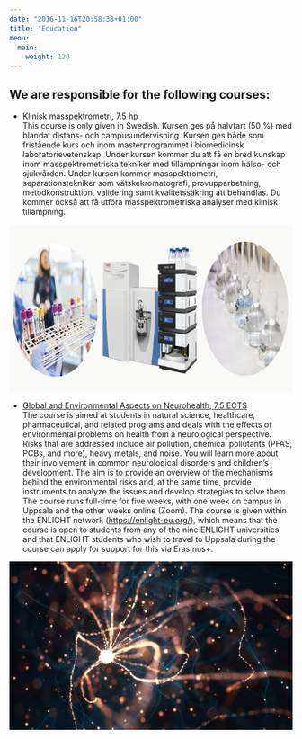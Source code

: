```yaml
---
date: "2016-11-16T20:58:38+01:00"
title: "Education"
menu:
  main:
    weight: 120
---
```



## We are responsible for the following courses:

- [Klinisk masspektrometri, 7.5 hp](https://www.uu.se/utbildning/kurs?query=3KK022)<br>
  This course is only given in Swedish.
  Kursen ges på halvfart (50 %) med blandat distans- och campusundervisning. Kursen ges både som fristående kurs och inom masterprogrammet i biomedicinsk laboratorievetenskap. Under kursen kommer du att få en bred kunskap inom masspektrometriska tekniker med tillämpningar inom hälso- och sjukvården. Under kursen kommer masspektrometri, separationstekniker som vätskekromatografi, provupparbetning, metodkonstruktion, validering samt kvalitetssäkring att behandlas. Du kommer också att få utföra masspektrometriska analyser med klinisk tillämpning.

<img  style="display:block; margin-left: auto; margin-right: auto; height: 300px;" src="/img/education_images/Kliniskmasspektrometri.jpg">


- [Global and Environmental Aspects on Neurohealth, 7.5 ECTS](https://www.uu.se/en/study/course?query=3NR018)<br>
  The course is aimed at students in natural science, healthcare, pharmaceutical, and related programs and deals with the effects of environmental problems on health from a neurological perspective. Risks that are addressed include air pollution, chemical pollutants (PFAS, PCBs, and more), heavy metals, and noise.
  You will learn more about their involvement in common neurological disorders and children’s development. The aim is to provide an overview of the mechanisms behind the environmental risks and, at the same time, provide instruments to analyze the issues and develop strategies to solve them.
  The course runs full-time for five weeks, with one week on campus in Uppsala and the other weeks online (Zoom). The course is given within the ENLIGHT network (https://enlight-eu.org/), which means that the course is open to students from any of the nine ENLIGHT universities and that ENLIGHT students who wish to travel to Uppsala during the course can apply for support for this via Erasmus+.

<img  style="display:block; margin-left: auto; margin-right: auto; height: 300px;" src="/img/education_images/Globalandenvironmental.jpg">
